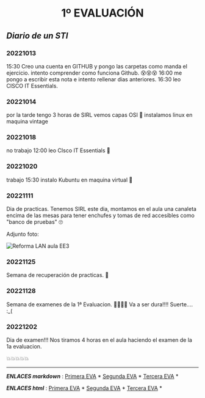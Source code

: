 <center> <h1>1º EVALUACIÓN</h1> </center>

## _Diario de un STI_


### 20221013

15:30 Creo una cuenta en GITHUB y pongo las carpetas como manda el ejercicio. intento comprender como funciona Github. :dizzy_face::dizzy_face::dizzy_face:
16:00 me pongo a escribir esta nota e intento rellenar dias anteriores.
16:30 leo CISCO IT Essentials.

### 20221014

por la tarde tengo 3 horas de SIRL
vemos capas OSI :hot_face:
instalamos linux en maquina vintage


### 20221018

no trabajo
12:00 leo CIsco IT Essentials :hot_face:


### 20221020

trabajo
15:30 instalo Kubuntu en maquina virtual :hugs:


### 20221111

Dia de practicas.
Tenemos SIRL
este dia, montamos en el aula una canaleta encima de las mesas para tener enchufes y tomas de red accesibles como "banco de pruebas" :roll_eyes:

Adjunto foto:

<image src="./IMAGES/20221111_Rabaneda_Montes.JPEG" alt="Reforma LAN aula EE3">


### 20221125

Semana de recuperación de practicas. :hot_face:


### 20221128

Semana de examenes de la 1ª Evaluacion. :hot_face::hot_face::hot_face::hot_face:
Va a ser dura!!!!
Suerte....  :_(


### 20221202

Dia de examen!!!
Nos tiramos 4 horas en el aula haciendo el examen de la 1a evaluacion.

:boom::boom::boom::boom::boom:




----------------------------------------------------------------
***ENLACES markdown*** :
[Primera EVA](../1_Evaluación/1_Evaluación.md) * 
[Segunda EVA](../2_Evaluación/2_Evaluación.md) * 
[Tercera EVA](../3_Evaluación/3_Evaluación.md) * 

***ENLACES html*** :
[Primera EVA](../1_Evaluación/1_Evaluación.html) * 
[Segunda EVA](../2_Evaluación/2_Evaluación.html) * 
[Tercera EVA](../3_Evaluación/3_Evaluación.html) * 
